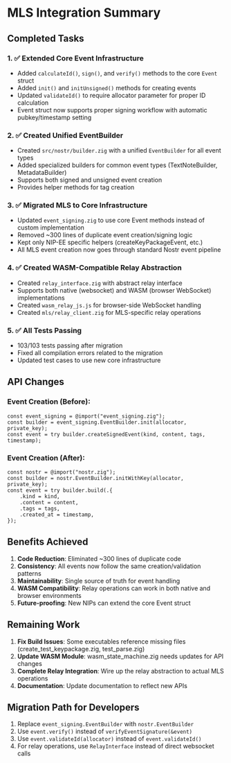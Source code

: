 # MLS Integration Summary

## Completed Tasks

### 1. ✅ Extended Core Event Infrastructure
- Added `calculateId()`, `sign()`, and `verify()` methods to the core `Event` struct
- Added `init()` and `initUnsigned()` methods for creating events
- Updated `validateId()` to require allocator parameter for proper ID calculation
- Event struct now supports proper signing workflow with automatic pubkey/timestamp setting

### 2. ✅ Created Unified EventBuilder
- Created `src/nostr/builder.zig` with a unified `EventBuilder` for all event types
- Added specialized builders for common event types (TextNoteBuilder, MetadataBuilder)
- Supports both signed and unsigned event creation
- Provides helper methods for tag creation

### 3. ✅ Migrated MLS to Core Infrastructure
- Updated `event_signing.zig` to use core Event methods instead of custom implementation
- Removed ~300 lines of duplicate event creation/signing logic
- Kept only NIP-EE specific helpers (createKeyPackageEvent, etc.)
- All MLS event creation now goes through standard Nostr event pipeline

### 4. ✅ Created WASM-Compatible Relay Abstraction
- Created `relay_interface.zig` with abstract relay interface
- Supports both native (websocket) and WASM (browser WebSocket) implementations
- Created `wasm_relay_js.js` for browser-side WebSocket handling
- Created `mls/relay_client.zig` for MLS-specific relay operations

### 5. ✅ All Tests Passing
- 103/103 tests passing after migration
- Fixed all compilation errors related to the migration
- Updated test cases to use new core infrastructure

## API Changes

### Event Creation (Before):
```zig
const event_signing = @import("event_signing.zig");
const builder = event_signing.EventBuilder.init(allocator, private_key);
const event = try builder.createSignedEvent(kind, content, tags, timestamp);
```

### Event Creation (After):
```zig
const nostr = @import("nostr.zig");
const builder = nostr.EventBuilder.initWithKey(allocator, private_key);
const event = try builder.build(.{
    .kind = kind,
    .content = content,
    .tags = tags,
    .created_at = timestamp,
});
```

## Benefits Achieved

1. **Code Reduction**: Eliminated ~300 lines of duplicate code
2. **Consistency**: All events now follow the same creation/validation patterns
3. **Maintainability**: Single source of truth for event handling
4. **WASM Compatibility**: Relay operations can work in both native and browser environments
5. **Future-proofing**: New NIPs can extend the core Event struct

## Remaining Work

1. **Fix Build Issues**: Some executables reference missing files (create_test_keypackage.zig, test_parse.zig)
2. **Update WASM Module**: wasm_state_machine.zig needs updates for API changes
3. **Complete Relay Integration**: Wire up the relay abstraction to actual MLS operations
4. **Documentation**: Update documentation to reflect new APIs

## Migration Path for Developers

1. Replace `event_signing.EventBuilder` with `nostr.EventBuilder`
2. Use `event.verify()` instead of `verifyEventSignature(&event)`
3. Use `event.validateId(allocator)` instead of `event.validateId()`
4. For relay operations, use `RelayInterface` instead of direct websocket calls